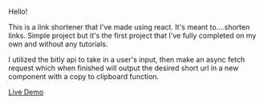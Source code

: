 Hello!

This is a link shortener that I've made using react. It's meant to....shorten links. Simple project but it's the first project that I've fully completed on my own and without any tutorials.

I utilized the bitly api to take in a user's input, then make an async fetch request which when finished will output the desired short url in a new component with a copy to clipboard function.


[Live Demo](https://losandies.github.io/shortUrl/)
